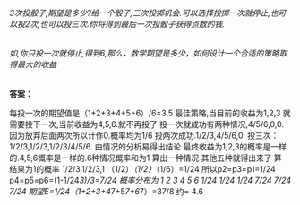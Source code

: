 ###### 3次投骰子,期望是多少?给一个骰子,三次投掷机会.可以选择投掷一次就停止,也可以投2次,也可以投三次.你将得到最后一次投骰子获得点数的钱.
###### 如,你只投一次就停止,得到6,那么，数学期望是多少，如何设计一个合适的策略取得最大的收益

__答案：__

每投一次的期望值是（1+2+3+4+5+6）/6=3.5
最佳策略,当目前的收益为1,2,3 就需要投下一次,当前收益为4,5,6.就不再投了
投一次就成功有两种情况,4/5/6,0,0.因为放弃后面两次所以计作0.概率均为1/6
投两次成功.1/2/3,4/5/6,0.
投三次：1/2/3,1/2/3,1/2/3/4/5/6.
由情况的分析易得出结论 最终收益为1,2,3的概率是一样的.4,5,6概率是一样的.6种情况概率和为1
算出一种情况 其他五种就得出来了
算 结果为1的概率 1/2/3,1/2/3,1
（1/2）*（1/2）*（1/6）=1/24
所以p2=p3=p1=1/24
p4=p5=p6=(1-1/24*3)/3=7/24
概率分布为
1 2 3 4 5 6
1/24 1/24 1/24 7/24 7/24 7/24
期望E=1/24（1+2+3+4*7+5*7+6*7）=37/8 约= 4.6
